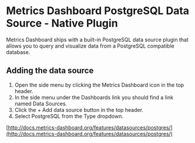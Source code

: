 # Metrics Dashboard PostgreSQL Data Source - Native Plugin

Metrics Dashboard ships with a built-in PostgreSQL data source plugin that allows you to query and visualize data from a PostgreSQL compatible database.

## Adding the data source

1. Open the side menu by clicking the Metrics Dashboard icon in the top header.
2. In the side menu under the Dashboards link you should find a link named Data Sources.
3. Click the + Add data source button in the top header.
4. Select PostgreSQL from the Type dropdown.

[http://docs.metrics-dashboard.org/features/datasources/postgres/](http://docs.metrics-dashboard.org/features/datasources/postgres/)

